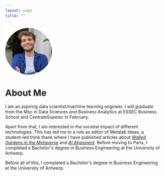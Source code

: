 ```yaml
---
layout: page
title: ""
---
```




<div style="display: flex;">
  <div style="flex: 1;">
    <img src="/imgs/profile_pic.png" alt="Profile Picture" width="150" height="150">
  </div>
</div>



# About Me

I am an aspiring data scientist/machine learning engineer. I will graduate from the Msc in Data Sciences and Business Analytics at ESSEC Business School and CentraleSupelec in February. 

Apart from that, I am interested in the societal impact of different technologies. This has led me to a role as editor of Metalab Ideas, a student-led think thank where I have published articles about  [*Walled Gardens in the Metaverse*](https://metalab.essec.edu/walled-gardens/) and [*AI Alignment*](https://metalab.essec.edu/social-scientists-in-the-quest-for-ai-alignment-the-potential-of-interdisciplinary-collaboration-in-ai-safety/). Before moving to Paris, I completed a Bachelor's degree in Business Engineering at the University of Antwerp.

Before all of this, I completed a Bachelor's degree in Business Engineering at the University of Antwerp. 





